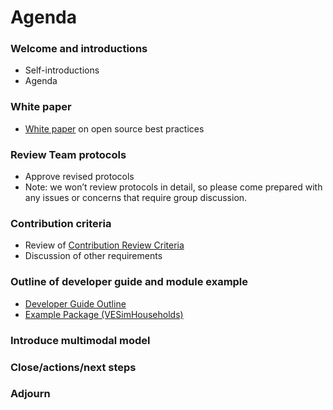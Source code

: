 # Agenda

### Welcome and introductions
* Self-introductions
* Agenda

### White paper
* [White paper](http://htmlpreview.github.io/?https://github.com/VisionEval/OSwhitepaper/blob/master/VEwhitepaper.html) on open source best practices

### Review Team protocols
* Approve revised protocols
* Note: we won’t review protocols in detail, so please come prepared with any issues or concerns that require group discussion. 

### Contribution criteria
* Review of [Contribution Review Criteria](https://github.com/gregorbj/VisionEval/wiki/Goals-and-Objectives-of-VisionEval-Model-System)
* Discussion of other requirements

### Outline of developer guide and module example
* [Developer Guide Outline](https://github.com/gregorbj/VisionEval/wiki/Meeting-%232)
* [Example Package (VESimHouseholds)](https://github.com/gregorbj/VisionEval/tree/master/sources/modules/VESimHouseholds)

### Introduce multimodal model

### Close/actions/next steps

### Adjourn
